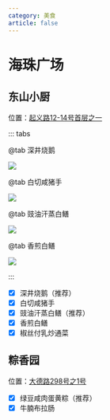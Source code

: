 ```yaml
---
category: 美食
article: false
---
```


# 海珠广场

## 东山小厨

<span class="icon iconfont icon-locate"></span> 位置：<a href="https://ditu.amap.com/place/B0FFKY7XWI" target="_blank">起义路12-14号首层之一</a>

::: tabs

@tab 深井烧鹅

![](https://img.sherry4869.com/blog/life/food/guangzhou/yx/hzgc/dsxc/img.jpg)

@tab 白切咸猪手

![](https://img.sherry4869.com/blog/life/food/guangzhou/yx/hzgc/dsxc/img_2.jpg)

@tab 豉油汗蒸白鳝

![](https://img.sherry4869.com/blog/life/food/guangzhou/yx/hzgc/dsxc/img_3.jpg)

@tab 香煎白鳝

![](https://img.sherry4869.com/blog/life/food/guangzhou/yx/hzgc/dsxc/img_4.jpg)

:::

- [x] 深井烧鹅（推荐）
- [x] 白切咸猪手
- [x] 豉油汗蒸白鳝（推荐）
- [x] 香煎白鳝
- [x] 椒丝付乳炒通菜

## 粽香园

<span class="icon iconfont icon-locate"></span> 位置：<a href="https://ditu.amap.com/place/B0FFHFHFI6" target="_blank">大德路298号之1号</a>

- [x] 绿豆咸肉蛋黄粽（推荐）
- [x] 牛腩布拉肠